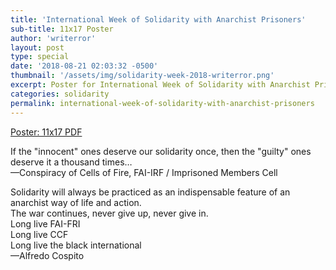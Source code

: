 ```yaml
---
title: 'International Week of Solidarity with Anarchist Prisoners'
sub-title: 11x17 Poster
author: 'writerror'
layout: post
type: special
date: '2018-08-21 02:03:32 -0500'
thumbnail: '/assets/img/solidarity-week-2018-writerror.png'
excerpt: Poster for International Week of Solidarity with Anarchist Prisoners
categories: solidarity
permalink: international-week-of-solidarity-with-anarchist-prisoners
---
```

<div class="text-center">
  <p>
  <a href="/assets/pdf/solidarity-week-2018-writerror-11x17.pdf" class="text-small">Poster: 11x17 PDF</a>
  </p>

  <p class="text-emphasize text-strong">
  If the "innocent" ones deserve our solidarity once, then the "guilty" ones deserve it a thousand times&hellip;<br>
  <span class="text-small text-normal">&mdash;Conspiracy of Cells of Fire, FAI-IRF / Imprisoned Members Cell</span>
  </p>

  <p class="text-emphasize text-strong">
  Solidarity will always be practiced as an indispensable feature of an anarchist way of life and action.<br>
  The war continues, never give up, never give in.<br>
  Long live FAI-FRI<br>
  Long live CCF<br>
  Long live the black international<br>
  <span class="text-small text-normal">&mdash;Alfredo Cospito</span>
  </p>
</div>
